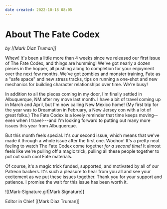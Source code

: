 ```yaml
---
date created: 2022-10-18 08:05
---
```

# About The Fate Codex

_by [[Mark Diaz Truman]]_

Whew! It's been a little more than 4 weeks since we released our first issue of The Fate Codex, and things are humming! We've got nearly a dozen pieces in the hopper, all pushing along to completion for your enjoyment over the next few months. We've got zombies and monster training, Fate as a "safe space" and new stress tracks, tips on running a one-shot and new mechanics for building character relationships over time. We're busy!

In addition to all the pieces coming in my door, I'm finally settled in Albuquerque, NM after my move last month. I have a bit of travel coming up in March and April, but I'm now calling New Mexico home! (My first trip for the year was to Dreamation in February, a New Jersey con with a lot of great folks.) The Fate Codex is a lovely reminder that time keeps moving--even when I travel---and I'm looking forward to putting out many more issues this year from Albuquerque.

But this month feels special. It's our second issue, which means that we've made it through a whole issue after the first one. Woohoo! It's a pretty neat feeling to watch The Fate Codex come together _for a second time!_ It almost feels like we're pulling off a magic trick, pulling all these people together to put out such cool Fate materials.

Of course, it's a magic trick funded, supported, and motivated by all of our Patreon backers. It's such a pleasure to hear from you all and see your excitement as we put these issues together. Thank you for your support and patience. I promise the wait for this issue has been worth
it.

![[Mark-Signature.gif|Mark Signature]]

Editor in Chief
[[Mark Diaz Truman]]
